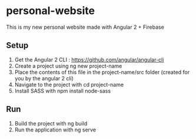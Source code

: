 # personal-website
This is my new personal website made with Angular 2 + Firebase

## Setup
1. Get the Angular 2 CLI : https://github.com/angular/angular-cli
2. Create a project using ng new project-name
3. Place the contents of this file in the project-name/src folder (created for you by the angular 2 cli)
4. Navigate to the project with cd project-name
5. Install SASS with npm install node-sass

## Run
1. Build the project with ng build
2. Run the application with ng serve
